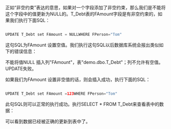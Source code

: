 正如“非空约束”表达的意思，如果对一个字段添加了非空约束，那么我们是不能将这个字段中的值更新为NULL的。T_Debt表的FAmount字段是有非空约束的，如果我们执行下面SQL：
```java  
UPDATE T_Debt set FAmount = NULLWHERE FPerson="Tom"
```
这句SQL为FAmount 设置空值。我们执行这句SQL以后数据库系统会报出类似如下的错误信息：
不能将值NULL 插入列"FAmount"，表"demo.dbo.T_Debt"；列不允许有空值。UPDATE失败。
如果我们为FAmount 设置非空值的话，则会插入成功，执行下面的SQL：
```java  
UPDATE T_Debt set FAmount =123WHERE FPerson="Tom"
```
此句SQL则可以正常的执行成功。执行SELECT * FROM T_Debt来查看表中的数据：
  
可以看到数据已经被正确的更新到表中了。